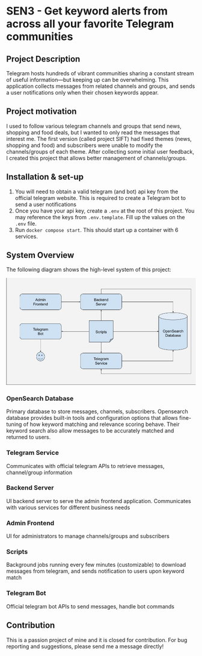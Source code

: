 # SEN3 - Get keyword alerts from across all your favorite Telegram communities

## Project Description

Telegram hosts hundreds of vibrant communities sharing a constant stream of useful information—but keeping up can be overwhelming. This application collects messages from related channels and groups, and sends a user notifications only when their chosen keywords appear.

## Project motivation

I used to follow various telegram channels and groups that send news, shopping and food deals, but I wanted to only read the messages that interest me. The first version (called project SIFT) had fixed themes (news, shopping and food) and subscribers were unable to modify the channels/groups of each theme. After collecting some initial user feedback, I created this project that allows better management of channels/groups.

## Installation & set-up

1. You will need to obtain a valid telegram (and bot) api key from the official telegram website. This is required to create a Telegram bot to send a user notifications
2. Once you have your api key, create a `.env` at the root of this project. You may reference the keys from `.env.template`. Fill up the values on the `.env` file.
3. Run `docker compose start`. This should start up a container with 6 services.

## System Overview

The following diagram shows the high-level system of this project:

![System Diagram](./docs/System-Diagram.jpg)

### OpenSearch Database

Primary database to store messages, channels, subscribers. Opensearch database provides built-in tools and configuration options that allows fine-tuning of how keyword matching and relevance scoring behave. Their keyword search also allow messages to be accurately matched and returned to users.

### Telegram Service

Communicates with official telegram APIs to retrieve messages, channel/group information

### Backend Server

UI backend server to serve the admin frontend application. Communicates with various services for different business needs

### Admin Frontend

UI for administrators to manage channels/groups and subscribers

### Scripts

Background jobs running every few minutes (customizable) to download messages from telegram, and sends notification to users upon keyword match

### Telegram Bot

Official telegram bot APIs to send messages, handle bot commands

## Contribution

This is a passion project of mine and it is closed for contribution. For bug reporting and suggestions, please send me a message directly!
